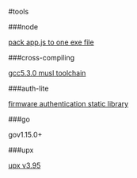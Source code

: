 #tools

###node

[pack app.js to one exe file](https://github.com/MerlinRdev/softcenter_node) 

###cross-compiling

[gcc5.3.0 musl toolchain](https://github.com/MerlinRdev/build_platform) 

###auth-lite

[firmware authentication static library](https://github.com/MerlinRdev/auth-lite) 

###go

gov1.15.0+

###upx

[upx v3.95](https://github.com/MerlinRdev/upx_build) 

